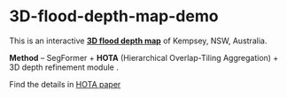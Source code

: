 # 3D-flood-depth-map-demo
This is an interactive [**3D flood depth map**](https://overact.github.io/3D-flood-depth-map-demo/) of Kempsey, NSW, Australia.

**Method** – SegFormer + **HOTA** (Hierarchical Overlap-Tiling Aggregation) + 3D depth refinement module .  

Find the details in [HOTA paper](https://doi.org/10.48550/arXiv.2507.07585)
